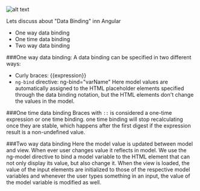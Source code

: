 

![alt text](https://github.com/ajit-kumar-azad/training/raw/master/Enterprise-App-Development-with-AngularJS/images/twowaydatabinding.png "Data Binding in Angular Template")

Lets discuss about "Data Binding" inn Angular

* One way data binding
* One time data binding
* Two way data binding

###One way data binding:
A data binding can be specified in two different ways:
* Curly braces: {{expression}}
* `ng-bind` directive: ng-bind="varName"
Here model values are automatically assigned to the HTML placeholder elements specified through the data binding notation, but the HTML elements don't change the values in the model.

###One time data binding
Braces with  `::` is considered a one-time expression or one time binding.
one time binding will stop recalculating once they are stable, which happens after the first digest if the expression result is a non-undefined value.

###Two way data binding
Here the model value is updated between model and view. When ever user changes value it reflects in model.
We use the ng-model directive to bind a model variable to the HTML element that can not only display its value, but also change it.
When the view is loaded, the value of the input elements are initialized to those of the respective model variables and whenever the user types something in an input, the value of the model variable is modified as well.



